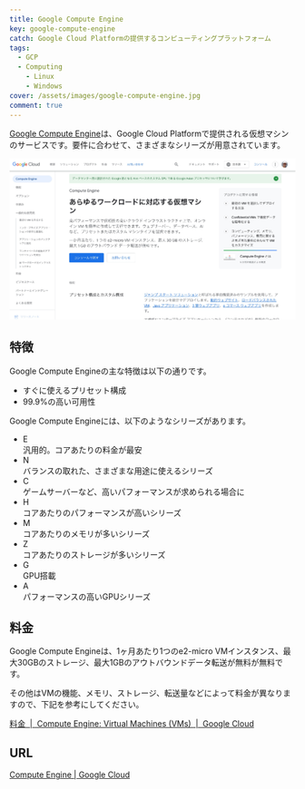 ```yaml
---
title: Google Compute Engine
key: google-compute-engine
catch: Google Cloud Platformの提供するコンピューティングプラットフォーム
tags:
  - GCP
  - Computing
	- Linux
	- Windows
cover: /assets/images/google-compute-engine.jpg
comment: true
---
```


[Google Compute Engine](https://cloud.google.com/products/compute)は、Google Cloud Platformで提供される仮想マシンのサービスです。要件に合わせて、さまざまなシリーズが用意されています。

[![Google Compute EngineのWebサイト](/assets/images/google-compute-engine.jpg)](https://cloud.google.com/products/compute)

<!--more-->

## 特徴

Google Compute Engineの主な特徴は以下の通りです。

- すぐに使えるプリセット構成
- 99.9%の高い可用性

Google Compute Engineには、以下のようなシリーズがあります。

- E  
汎用的。コアあたりの料金が最安
- N  
バランスの取れた、さまざまな用途に使えるシリーズ
- C  
ゲームサーバーなど、高いパフォーマンスが求められる場合に
- H  
コアあたりのパフォーマンスが高いシリーズ
- M  
コアあたりのメモリが多いシリーズ
- Z  
コアあたりのストレージが多いシリーズ
- G  
GPU搭載
- A  
パフォーマンスの高いGPUシリーズ

## 料金

Google Compute Engineは、1ヶ月あたり1つのe2-micro VMインスタンス、最大30GBのストレージ、最大1GBのアウトバウンドデータ転送が無料が無料です。

その他はVMの機能、メモリ、ストレージ、転送量などによって料金が異なりますので、下記を参考にしてください。

[料金  \|  Compute Engine: Virtual Machines (VMs)  \|  Google Cloud](https://cloud.google.com/compute/all-pricing?hl=ja)

## URL

[Compute Engine \| Google Cloud](https://cloud.google.com/products/compute)
